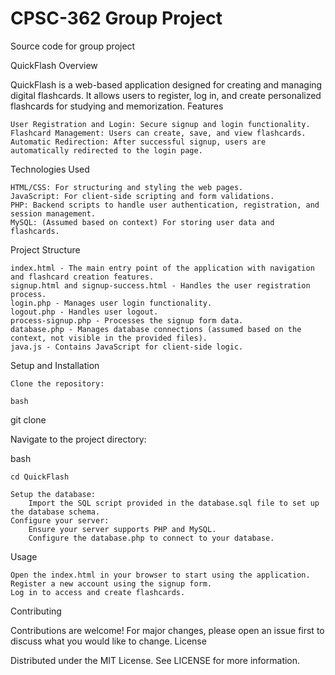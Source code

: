 # CPSC-362 Group Project
 Source code for group project


QuickFlash
Overview

QuickFlash is a web-based application designed for creating and managing digital flashcards. It allows users to register, log in, and create personalized flashcards for studying and memorization.
Features

    User Registration and Login: Secure signup and login functionality.
    Flashcard Management: Users can create, save, and view flashcards.
    Automatic Redirection: After successful signup, users are automatically redirected to the login page.

Technologies Used

    HTML/CSS: For structuring and styling the web pages.
    JavaScript: For client-side scripting and form validations.
    PHP: Backend scripts to handle user authentication, registration, and session management.
    MySQL: (Assumed based on context) For storing user data and flashcards.

Project Structure

    index.html - The main entry point of the application with navigation and flashcard creation features.
    signup.html and signup-success.html - Handles the user registration process.
    login.php - Manages user login functionality.
    logout.php - Handles user logout.
    process-signup.php - Processes the signup form data.
    database.php - Manages database connections (assumed based on the context, not visible in the provided files).
    java.js - Contains JavaScript for client-side logic.

Setup and Installation

    Clone the repository:

    bash

git clone 

Navigate to the project directory:

bash

    cd QuickFlash

    Setup the database:
        Import the SQL script provided in the database.sql file to set up the database schema.
    Configure your server:
        Ensure your server supports PHP and MySQL.
        Configure the database.php to connect to your database.

Usage

    Open the index.html in your browser to start using the application.
    Register a new account using the signup form.
    Log in to access and create flashcards.

Contributing

Contributions are welcome! For major changes, please open an issue first to discuss what you would like to change.
License

Distributed under the MIT License. See LICENSE for more information.
